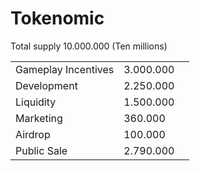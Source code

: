 # Tokenomic

Total supply 10.000.000 (Ten millions)

|                     |           |   |
| ------------------- | --------- | - |
| Gameplay Incentives | 3.000.000 |   |
| Development         | 2.250.000 |   |
| Liquidity           | 1.500.000 |   |
| Marketing           | 360.000   |   |
| Airdrop             | 100.000   |   |
| Public Sale         | 2.790.000 |   |
